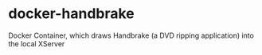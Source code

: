 docker-handbrake
================

Docker Container, which draws Handbrake (a DVD ripping application) into the local XServer 
